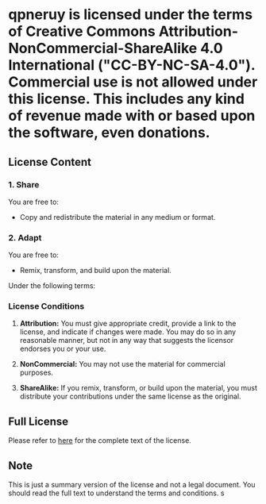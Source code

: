 # qpneruy is licensed under the terms of Creative Commons Attribution-NonCommercial-ShareAlike 4.0 International ("CC-BY-NC-SA-4.0"). Commercial use is not allowed under this license. This includes any kind of revenue made with or based upon the software, even donations.

## License Content

### 1. Share

You are free to:

- Copy and redistribute the material in any medium or format.

### 2. Adapt

You are free to:

- Remix, transform, and build upon the material.

Under the following terms:

### License Conditions

1. **Attribution:** You must give appropriate credit, provide a link to the license, and indicate if changes were made. You may do so in any reasonable manner, but not in any way that suggests the licensor endorses you or your use.

2. **NonCommercial:** You may not use the material for commercial purposes.

3. **ShareAlike:** If you remix, transform, or build upon the material, you must distribute your contributions under the same license as the original.

## Full License

Please refer to [here](https://creativecommons.org/licenses/by-nc-sa/4.0/) for the complete text of the license.

## Note

This is just a summary version of the license and not a legal document. You should read the full text to understand the terms and conditions.
s
